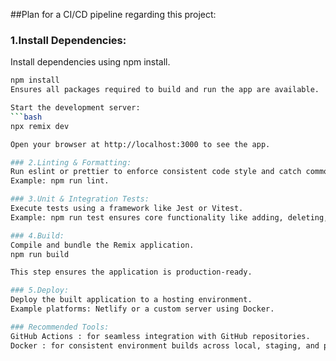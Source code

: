 ##Plan for a CI/CD pipeline regarding this project:

### 1.Install Dependencies:
Install dependencies using npm install.
```bash
npm install
Ensures all packages required to build and run the app are available.

Start the development server:
```bash
npx remix dev

Open your browser at http://localhost:3000 to see the app.

### 2.Linting & Formatting:
Run eslint or prettier to enforce consistent code style and catch common errors early.
Example: npm run lint.

### 3.Unit & Integration Tests:
Execute tests using a framework like Jest or Vitest.
Example: npm run test ensures core functionality like adding, deleting, and marking todos works as expected.

### 4.Build:
Compile and bundle the Remix application.
npm run build

This step ensures the application is production-ready.

### 5.Deploy:
Deploy the built application to a hosting environment.
Example platforms: Netlify or a custom server using Docker.

### Recommended Tools:
GitHub Actions : for seamless integration with GitHub repositories.
Docker : for consistent environment builds across local, staging, and production.
